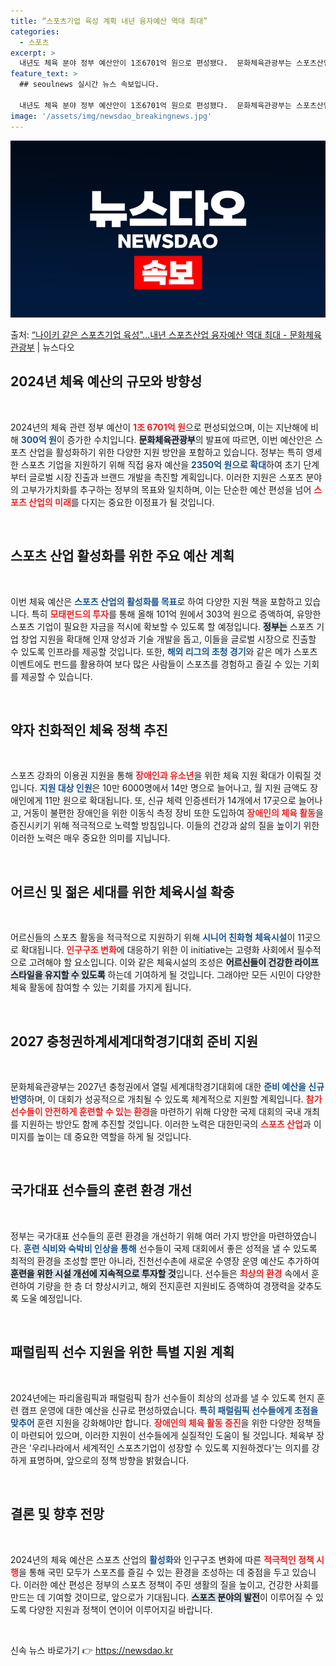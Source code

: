 ```yaml
---
title: “스포츠기업 육성 계획 내년 융자예산 역대 최대”
categories:
  - 스포츠
excerpt: >
  내년도 체육 분야 정부 예산안이 1조6701억 원으로 편성됐다.  문화체육관광부는 스포츠산업 활성화에 중점을…
feature_text: >
  ## seoulnews 실시간 뉴스 속보입니다.

  내년도 체육 분야 정부 예산안이 1조6701억 원으로 편성됐다.  문화체육관광부는 스포츠산업 활성화에 중점을…
image: '/assets/img/newsdao_breakingnews.jpg'
---
```


![뉴스다오 속보](/assets/img/newsdao_breakingnews.jpg)

<p>출처: <a href="https://newsdao.kr/1738" rel="dofollow">“나이키 같은 스포츠기업 육성”…내년 스포츠산업 융자예산 역대 최대 - 문화체육관광부</a> | 뉴스다오</p>

<h2 data-ke-size="size26">2024년 체육 예산의 규모와 방향성</h2>
<p data-ke-size="size16">&nbsp;</p>
2024년의 체육 관련 정부 예산이 <b><span style="color: #ee2323;">1조 6701억 원</span></b>으로 편성되었으며, 이는 지난해에 비해 <b><span style="color: #1a5490;">300억 원</span></b>이 증가한 수치입니다. <b><span style="background-color: #21538527;">문화체육관광부</span></b>의 발표에 따르면, 이번 예산안은 스포츠 산업을 활성화하기 위한 다양한 지원 방안을 포함하고 있습니다. 정부는 특히 영세한 스포츠 기업을 지원하기 위해 직접 융자 예산을 <b><span style="color: #1a5490;">2350억 원으로 확대</span></b>하여 초기 단계부터 글로벌 시장 진출과 브랜드 개발을 촉진할 계획입니다. 이러한 지원은 스포츠 분야의 고부가가치화를 추구하는 정부의 목표와 일치하며, 이는 단순한 예산 편성을 넘어 <b><span style="color: #ee2323;">스포츠 산업의 미래</span></b>를 다지는 중요한 이정표가 될 것입니다.</p>
<p data-ke-size="size16">&nbsp;</p>

<h2 data-ke-size="size26">스포츠 산업 활성화를 위한 주요 예산 계획</h2>
<p data-ke-size="size16">&nbsp;</p>
이번 체육 예산은 <b><span style="color: #1a5490;">스포츠 산업의 활성화를 목표</span></b>로 하여 다양한 지원 책을 포함하고 있습니다. 특히 <b><span style="color: #ee2323;">모태펀드의 투자</span></b>를 통해 올해 101억 원에서 303억 원으로 증액하여, 유망한 스포츠 기업이 필요한 자금을 적시에 확보할 수 있도록 할 예정입니다. <b><span style="background-color: #21538527;">정부는</span></b> 스포츠 기업 창업 지원을 확대해 인재 양성과 기술 개발을 돕고, 이들을 글로벌 시장으로 진출할 수 있도록 인프라를 제공할 것입니다. 또한, <b><span style="color: #1a5490;">해외 리그의 초청 경기</span></b>와 같은 메가 스포츠 이벤트에도 펀드를 활용하여 보다 많은 사람들이 스포츠를 경험하고 즐길 수 있는 기회를 제공할 수 있습니다.</p>
<p data-ke-size="size16">&nbsp;</p>

<h2 data-ke-size="size26">약자 친화적인 체육 정책 추진</h2>
<p data-ke-size="size16">&nbsp;</p>
스포츠 강좌의 이용권 지원을 통해 <b><span style="color: #ee2323;">장애인과 유소년</span></b>을 위한 체육 지원 확대가 이뤄질 것입니다. <b><span style="color: #1a5490;">지원 대상 인원</span></b>은 10만 6000명에서 14만 명으로 늘어나고, 월 지원 금액도 장애인에게 11만 원으로 확대됩니다. 또, 신규 체력 인증센터가 14개에서 17곳으로 늘어나고, 거동이 불편한 장애인을 위한 이동식 측정 장비 또한 도입하여 <b><span style="color: #ee2323;">장애인의 체육 활동</span></b>을 증진시키기 위해 적극적으로 노력할 방침입니다. 이들의 건강과 삶의 질을 높이기 위한 이러한 노력은 매우 중요한 의미를 지닙니다.</p>
<p data-ke-size="size16">&nbsp;</p>

<h2 data-ke-size="size26">어르신 및 젊은 세대를 위한 체육시설 확충</h2>
<p data-ke-size="size16">&nbsp;</p>
어르신들의 스포츠 활동을 적극적으로 지원하기 위해 <b><span style="color: #1a5490;">시니어 친화형 체육시설</span></b>이 11곳으로 확대됩니다. <b><span style="color: #ee2323;">인구구조 변화</span></b>에 대응하기 위한 이 initiative는 고령화 사회에서 필수적으로 고려해야 할 요소입니다. 이와 같은 체육시설의 조성은 <b><span style="background-color: #21538527;">어르신들이 건강한 라이프스타일을 유지할 수 있도록</span></b> 하는데 기여하게 될 것입니다. 그래야만 모든 시민이 다양한 체육 활동에 참여할 수 있는 기회를 가지게 됩니다.</p>
<p data-ke-size="size16">&nbsp;</p>

<h2 data-ke-size="size26">2027 충청권하계세계대학경기대회 준비 지원</h2>
<p data-ke-size="size16">&nbsp;</p>
문화체육관광부는 2027년 충청권에서 열릴 세계대학경기대회에 대한 <b><span style="color: #1a5490;">준비 예산을 신규 반영</span></b>하며, 이 대회가 성공적으로 개최될 수 있도록 체계적으로 지원할 계획입니다. <b><span style="color: #ee2323;">참가 선수들이 안전하게 훈련할 수 있는 환경</span></b>을 마련하기 위해 다양한 국제 대회의 국내 개최를 지원하는 방안도 함께 추진할 것입니다. 이러한 노력은 대한민국의 <b><span style="color: #ee2323;">스포츠 산업</span></b>과 이미지를 높이는 데 중요한 역할을 하게 될 것입니다.</p>
<p data-ke-size="size16">&nbsp;</p>

<h2 data-ke-size="size26">국가대표 선수들의 훈련 환경 개선</h2>
<p data-ke-size="size16">&nbsp;</p>
정부는 국가대표 선수들의 훈련 환경을 개선하기 위해 여러 가지 방안을 마련하였습니다. <b><span style="color: #1a5490;">훈련 식비와 숙박비 인상을 통해</span></b> 선수들이 국제 대회에서 좋은 성적을 낼 수 있도록 최적의 환경을 조성할 뿐만 아니라, 진천선수촌에 새로운 수영장 운영 예산도 추가하여 <b><span style="background-color: #21538527;">훈련을 위한 시설 개선에 지속적으로 투자할 것</span></b>입니다. 선수들은 <b><span style="color: #ee2323;">최상의 환경</span></b> 속에서 훈련하여 기량을 한 층 더 향상시키고, 해외 전지훈련 지원비도 증액하여 경쟁력을 갖추도록 도울 예정입니다.</p>
<p data-ke-size="size16">&nbsp;</p>

<h2 data-ke-size="size26">패럴림픽 선수 지원을 위한 특별 지원 계획</h2>
<p data-ke-size="size16">&nbsp;</p>
2024년에는 파리올림픽과 패럴림픽 참가 선수들이 최상의 성과를 낼 수 있도록 현지 훈련 캠프 운영에 대한 예산을 신규로 편성하였습니다. <b><span style="color: #1a5490;">특히 패럴림픽 선수들에게 초점을 맞추어</span></b> 훈련 지원을 강화해야만 합니다. <b><span style="color: #ee2323;">장애인의 체육 활동 증진</span></b>을 위한 다양한 정책들이 마련되어 있으며, 이러한 지원이 선수들에게 실질적인 도움이 될 것입니다. 체육부 장관은 '우리나라에서 세계적인 스포츠기업이 성장할 수 있도록 지원하겠다'는 의지를 강하게 표명하며, 앞으로의 정책 방향을 밝혔습니다.</p>
<p data-ke-size="size16">&nbsp;</p>

<h2 data-ke-size="size26">결론 및 향후 전망</h2>
<p data-ke-size="size16">&nbsp;</p>
2024년의 체육 예산은 스포츠 산업의 <b><span style="color: #1a5490;">활성화</span></b>와 인구구조 변화에 따른 <b><span style="color: #ee2323;">적극적인 정책 시행</span></b>을 통해 국민 모두가 스포츠를 즐길 수 있는 환경을 조성하는 데 중점을 두고 있습니다. 이러한 예산 편성은 정부의 스포츠 정책이 주민 생활의 질을 높이고, 건강한 사회를 만드는 데 기여할 것이므로, 앞으로가 기대됩니다. <b><span style="background-color: #21538527;">스포츠 분야의 발전</span></b>이 이루어질 수 있도록 다양한 지원과 정책이 연이어 이루어지길 바랍니다.</p>
<p data-ke-size="size16">&nbsp;</p> 

신속 뉴스 바로가기 👉 <a href="https://newsdao.kr" rel="dofollow">https://newsdao.kr</a>


